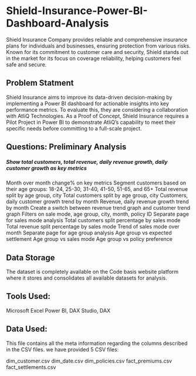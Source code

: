 # Shield-Insurance-Power-BI-Dashboard-Analysis
Shield Insurance Company provides reliable and comprehensive insurance plans for individuals and businesses, ensuring protection from various risks. Known for its commitment to customer care and security, Shield stands out in the market for its focus on coverage reliability, helping customers feel safe and secure.

## Problem Statment
Shield Insurance aims to improve its data-driven decision-making by implementing a Power BI dashboard for actionable insights into key performance metrics. To evaluate this, they are considering a collaboration with AtliQ Technologies. As a Proof of Concept, Shield Insurance requires a Pilot Project in Power BI to demonstrate AtliQ’s capability to meet their specific needs before committing to a full-scale project.

## Questions: Preliminary Analysis
##### Show total customers, total revenue, daily revenue growth, daily customer growth as key metrics
Month over month change% on key metrics
Segment customers based on their age groups: 18-24, 25-30, 31-40, 41-50, 51-65, and 65+
Total revenue split by age group, city
Total customers split by age group, city
Customers, daily customer growth trend by month
Revenue, daily revenue growth trend by month
Create a switch between revenue trend graph and customer trend graph
Filters on sale mode, age group, city, month, policy ID
Separate page for sales mode analysis
Total customers split percentage by sales mode
Total revenue split percentage by sales mode
Trend of sales mode over month
Separate page for age group analysis
Age group vs expected settlement
Age group vs sales mode
Age group vs policy preference

## Data Storage
The dataset is completely available on the Code basis website platform where it stores and consolidates all available datasets for analysis.

## Tools Used:
Microsoft Excel
Power BI, DAX Studio, DAX

## Data Used:
This file contains all the meta information regarding the columns described in the CSV files. we have provided 5 CSV files:

dim_customer.csv
dim_date.csv
dim_policies.csv
fact_premiums.csv
fact_settlements.csv
